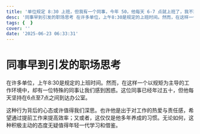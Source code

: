 ```yaml
---
title: '单位规定 8:30 上班，但我有一个同事，今年 50，他每天 6-7 点就上班了，我不理解，这是怎样一种心态？'
desc: '同事早到引发的职场思考 在许多单位，上午8:30是规定的上班时间。然而，在这样一个以规矩为主导的工作环境中，却有一位特殊的同事让我们感到困惑。这位同事已经年过五十，但他每天坚持在6点至7点之间到达办公'
tags: {  }
cover: ''
date: '2025-06-23 06:33:31'
---
```

# 同事早到引发的职场思考

在许多单位，上午8:30是规定的上班时间。然而，在这样一个以规矩为主导的工作环境中，却有一位特殊的同事让我们感到困惑。这位同事已经年过五十，但他每天坚持在6点至7点之间到达办公室。

这种行为背后的心态或许值得我们深思。也许他是出于对工作的热爱与责任感，希望通过提前工作来提高效率；又或者，这仅仅是他多年养成的习惯。无论如何，这种积极主动的态度无疑值得年轻一代学习和借鉴。